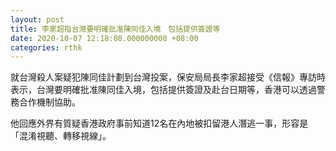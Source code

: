 ```yaml
---
layout: post
title: 李家超指台灣要明確批准陳同佳入境　包括提供簽證等
date: 2020-10-07 12:18:08.000000000 +08:00
categories: rthk
---
```


就台灣殺人案疑犯陳同佳計劃到台灣投案，保安局局長李家超接受《信報》專訪時表示，台灣要明確批准陳同佳入境，包括提供簽證及赴台日期等，香港可以透過警務合作機制協助。

他回應外界有質疑香港政府事前知道12名在內地被扣留港人潛逃一事，形容是「混淆視聽、轉移視線」。
